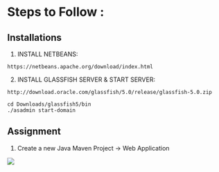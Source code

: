 # Steps to Follow :

## Installations 

1. INSTALL NETBEANS:
```
https://netbeans.apache.org/download/index.html
```

2. INSTALL GLASSFISH SERVER & START SERVER:
```
http://download.oracle.com/glassfish/5.0/release/glassfish-5.0.zip
```
```
cd Downloads/glassfish5/bin
./asadmin start-domain
```

## Assignment

1. Create a new Java Maven Project -> Web Application
<img src="/Images/Screenshot 2023-05-28 at 4.22.28 PM.png"/>